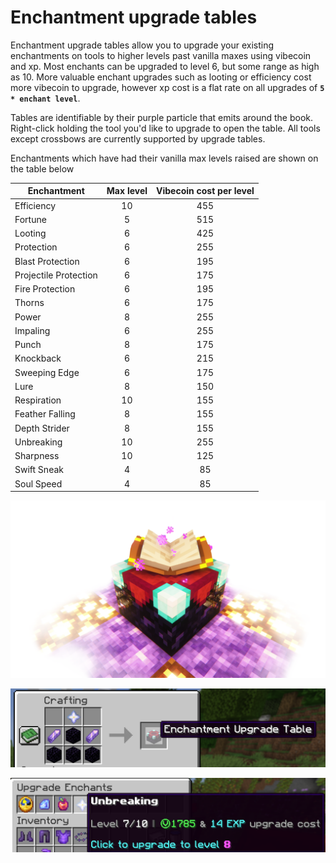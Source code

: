# Enchantment upgrade tables

Enchantment upgrade tables allow you to upgrade your existing enchantments on tools to higher levels past vanilla maxes using vibecoin and xp. Most enchants can be upgraded to level 6, but some range as high as 10. More valuable enchant upgrades such as looting or efficiency cost more vibecoin to upgrade, however xp cost is a flat rate on all upgrades of **`5 * enchant level`**.

Tables are identifiable by their purple particle that emits around the book. Right-click holding the tool you'd like to upgrade to open the table. All tools except crossbows are currently supported by upgrade tables.

Enchantments which have had their vanilla max levels raised are shown on the table below

| Enchantment           | Max level | Vibecoin cost per level |
| --------------------- | :-------: | :---------------------: |
| Efficiency            |     10    |           455           |
| Fortune               |     5     |           515           |
| Looting               |     6     |           425           |
| Protection            |     6     |           255           |
| Blast Protection      |     6     |           195           |
| Projectile Protection |     6     |           175           |
| Fire Protection       |     6     |           195           |
| Thorns                |     6     |           175           |
| Power                 |     8     |           255           |
| Impaling              |     6     |           255           |
| Punch                 |     8     |           175           |
| Knockback             |     6     |           215           |
| Sweeping Edge         |     6     |           175           |
| Lure                  |     8     |           150           |
| Respiration           |     10    |           155           |
| Feather Falling       |     8     |           155           |
| Depth Strider         |     8     |           155           |
| Unbreaking            |     10    |           255           |
| Sharpness             |     10    |           125           |
| Swift Sneak           |     4     |            85           |
| Soul Speed            |     4     |            85           |

![](../../.gitbook/assets/upgradetable.png)

![recipe](<../../.gitbook/assets/table (1).png>)

![gui showcase](../../.gitbook/assets/upgrade.png)
